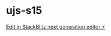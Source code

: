 # ujs-s15

[Edit in StackBlitz next generation editor ⚡️](https://stackblitz.com/~/github.com/m0x0m0x/ujs-s15)